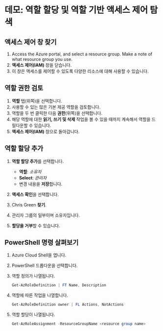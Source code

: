 # <a name="demonstration-explore-role-assignments-and-role-based-access-control"></a>데모: 역할 할당 및 역할 기반 액세스 제어 탐색

## <a name="locate-access-control-blade"></a>액세스 제어 창 찾기

1. Access the Azure portal, and select a resource group. Make a note of what resource group you use. 
2. **액세스 제어(IAM)** 창을 닫습니다. 
3. 이 창은 액세스를 제어할 수 있도록 다양한 리소스에 대해 사용할 수 있습니다.

## <a name="review-role-permissions"></a>역할 권한 검토

1. **역할** 탭(위쪽)을 선택합니다.
2. 사용할 수 있는 많은 기본 제공 역할을 검토합니다.
3. 역할을 두 번 클릭한 다음 **권한**(위쪽)을 선택합니다.
4. 해당 역할에 대한 **읽기, 쓰기 및 삭제** 작업을 볼 수 있을 때까지 계속해서 역할을 드릴다운할 수 있습니다.
5. **액세스 제어(IAM)** 창으로 돌아갑니다.

## <a name="add-a-role-assignment"></a>역할 할당 추가

1. **역할 할당 추가**를 선택합니다. 

    + **역할**: *소유자*
    + **Select**: *관리자*
    + 변경 내용을 **저장**합니다. 

2. **액세스 확인**을 선택합니다.
3. Chris Green **찾기**.
4. 관리자 그룹의 일부이며 소유자입니다. 
5. **할당을 거부**할 수 있습니다. 

## <a name="explore-powershell-commands"></a>PowerShell 명령 살펴보기

1. Azure Cloud Shell을 엽니다.
2. PowerShell 드롭다운을 선택합니다.
3. 역할 정의가 나열됩니다.

    ```PowerShell
    Get-AzRoleDefinition | FT Name, Description
    ```

4. 역할에 따른 작업을 나열합니다.

    ```PowerShell
    Get-AzRoleDefinition owner | FL Actions, NotActions
    ```

5. 역할 할당이 나열됩니다.

    ```PowerShell
    Get-AzRoleAssignment -ResourceGroupName <resource group name>
    ```